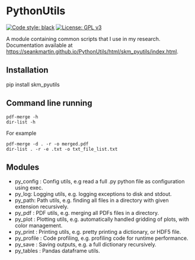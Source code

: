 # PythonUtils

[![Code style: black](https://img.shields.io/badge/code%20style-black-000000.svg)](https://github.com/psf/black)
[![License: GPL v3](https://img.shields.io/badge/License-GPLv3-blue.svg)](https://www.gnu.org/licenses/gpl-3.0)

A module containing common scripts that I use in my research.
Documentation available at https://seankmartin.github.io/PythonUtils/html/skm_pyutils/index.html.

## Installation

pip install skm_pyutils

## Command line running
```
pdf-merge -h
dir-list -h
```
For example
```
pdf-merge -d . -r -o merged.pdf
dir-list . -r -e .txt -o txt_file_list.txt
```

## Modules
- py_config : Config utils, e.g read a full .py python file as configuration using exec.
- py_log: Logging utils, e.g. logging exceptions to disk and stdout.
- py_path: Path utils, e.g. finding all files in a directory with given extension recursively.
- py_pdf : PDF utils, e.g. merging all PDFs files in a directory.
- py_plot : Plotting utils, e.g. automatically handled gridding of plots, with color management.
- py_print : Printing utils, e.g. pretty printing a dictionary, or HDF5 file.
- py_profile : Code profiling, e.g. profiling code for runtime performance.
- py_save : Saving outputs, e.g. a full dictionary recursively.
- py_tables : Pandas dataframe utils.